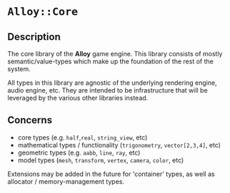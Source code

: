 # `Alloy::Core`

## Description

The core library of the **Alloy** game engine.
This library consists of mostly semantic/value-types which make up the
foundation of the rest of the system.

All types in this library are agnostic of the underlying rendering engine,
audio engine, etc. They are intended to be infrastructure that
will be leveraged by the various other libraries instead.

## Concerns

* core types (e.g. `half`,`real`, `string_view`, etc)
* mathematical types / functionality (`trigonometry`, `vector[2,3,4]`, etc)
* geometric types (e.g. `aabb`, `line`, `ray`, etc)
* model types (`mesh`, `transform`, `vertex`, `camera`, `color`, etc)

Extensions may be added in the future for 'container' types, as well as
allocator / memory-management types.

